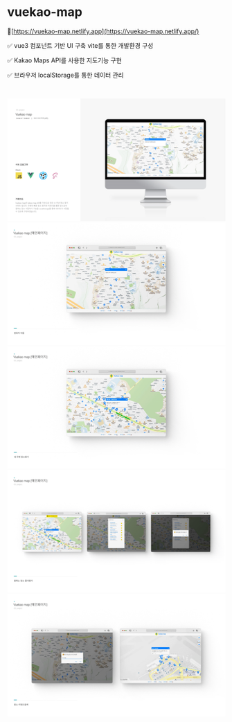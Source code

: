 # vuekao-map

🔗[https://vuekao-map.netlify.app](https://vuekao-map.netlify.app/)

✅ vue3 컴포넌트 기반 UI 구축 vite를 통한 개발환경 구성
 
✅ Kakao Maps API를 사용한 지도기능 구현
 
✅ 브라우저 localStorage를 통한 데이터 관리

<br>

![vuekaomap-1](./public/img/vuekaomap-1.png)
![vuekaomap-2](./public/img/vuekaomap-2.png)
![vuekaomap-3](./public/img/vuekaomap-3.png)
![vuekaomap-4](./public/img/vuekaomap-4.png)
![vuekaomap-5](./public/img/vuekaomap-5.png)
